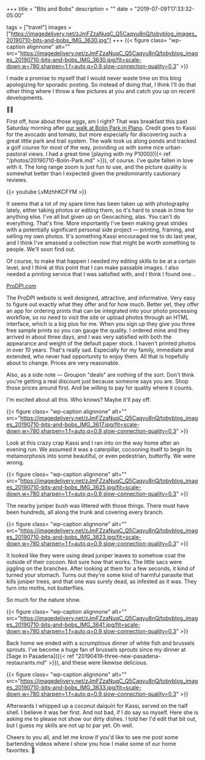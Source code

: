 +++
title = "Bits and Bobs"
description = ""
date = "2019-07-09T17:33:32-05:00"

tags = ["travel"]
images = ["https://imagedelivery.net/zJmFZzaNuqC_Q5Caqyu8nQ/tobyblog_images_20190710-bits-and-bobs_IMG_3630.jpg"]
+++
{{< figure class= "wp-caption alignnone" alt="" src="https://imagedelivery.net/zJmFZzaNuqC_Q5Caqyu8nQ/tobyblog_images_20190710-bits-and-bobs_IMG_3630.jpg/fit=scale-down,w=780,sharpen=1,f=auto,q=0.9,slow-connection-quality=0.3" >}}

I made a promise to myself that I would never waste time on this blog apologizing for sporadic posting. So instead of doing that, I think I'll do that other thing where I throw a few pictures at you and catch you up on recent developments.
<!--more-->

☝🏻

First off, how about those eggs, am I right? That was breakfast this past Saturday morning after [our walk at Bolin Park in Plano](https://kassiblogtoo.blogspot.com/2019/07/saturday-morning-walk-along-rowlett.html). Credit goes to Kassi for the avocado and tomato, but more especially for discovering such a great little park and trail system. The walk took us along ponds and tracked a golf course for most of the way, providing us with some nice urban-pastoral views. I had a great time [playing with my P1000]({{< ref "/photos/20190710-Bolin-Park.md" >}}), of course. I've quite fallen in love with it. The long range zoom is just fun to use, and the picture quality is somewhat better than I expected given the predominantly cautionary reviews. 

{{< youtube LvMzhhKCFYM >}}

It seems that a lot of my spare time has been taken up with photography lately, either taking photos or editing them, so it's hard to sneak in time for anything else. I've all but given up on Geocaching, alas. You can't do everything. That's fine. More importantly I've been making great strides with a potentially significant personal side project — printing, framing, and selling my own photos. It's something Kassi encouraged me to do last year, and I think I've amassed a collection now that might be worth something to people. We'll soon find out. 

Of course, to make that happen I needed my editing skills to be at a certain level, and I think at this point that I can make passable images. I also needed a printing service that I was satisfied with, and I think I found one…

[ProDPI.com](http://www.prodpi.com/)

The ProDPI website is well designed, attractive, and informative. Very easy to figure out exactly what they offer and for how much. Better yet, they offer an app for ordering prints that can be integrated into your photo processing workflow, so no need to visit the site or upload photos through an HTML interface, which is a big plus for me. When you sign up they give you three free sample prints so you can gauge the quality. I ordered mine and they arrived in about three days, and I was very satisfied with both the appearance and weight of the default paper stock. I haven't printed photos in over 10 years. That's really sad. Especially for my family, immediate and extended, who never had opportunity to enjoy them. All that is hopefully about to change. Prices are very reasonable. 

Also, as a side note — Groupon "deals" are nothing of the sort. Don't think you're getting a real discount just because someone says you are. Shop those prices around first. And be willing to pay for quality where it counts. 

I'm excited about all this. Who knows? Maybe it'll pay off. 

{{< figure class= "wp-caption alignnone" alt="" src="https://imagedelivery.net/zJmFZzaNuqC_Q5Caqyu8nQ/tobyblog_images_20190710-bits-and-bobs_IMG_3617.jpg/fit=scale-down,w=780,sharpen=1,f=auto,q=0.9,slow-connection-quality=0.3" >}}

Look at this crazy crap Kassi and I ran into on the way home after an evening run. We assumed it was a caterpillar, cocooning itself to begin its metamorphosis into some beautiful, or even pedestrian, butterfly. We were wrong.

{{< figure class= "wp-caption alignnone" alt="" src="https://imagedelivery.net/zJmFZzaNuqC_Q5Caqyu8nQ/tobyblog_images_20190710-bits-and-bobs_IMG_3625.jpg/fit=scale-down,w=780,sharpen=1,f=auto,q=0.9,slow-connection-quality=0.3" >}}

The nearby juniper bush was littered with those things. There must have been hundreds, all along the trunk and covering every branch.

{{< figure class= "wp-caption alignnone" alt="" src="https://imagedelivery.net/zJmFZzaNuqC_Q5Caqyu8nQ/tobyblog_images_20190710-bits-and-bobs_IMG_3623.jpg/fit=scale-down,w=780,sharpen=1,f=auto,q=0.9,slow-connection-quality=0.3" >}}

It looked like they were using dead juniper leaves to somehow coat the outside of their cocoon. Not sure how that works. The little sacs were jiggling on the branches. After looking at them for a few seconds, it kind of turned your stomach. Turns out they're some kind of harmful parasite that kills juniper trees, and that one was surely dead, as infested as it was. They turn into moths, not butterflies. 

So much for the nature show.

{{< figure class= "wp-caption alignnone" alt="" src="https://imagedelivery.net/zJmFZzaNuqC_Q5Caqyu8nQ/tobyblog_images_20190710-bits-and-bobs_IMG_3641.jpg/fit=scale-down,w=780,sharpen=1,f=auto,q=0.9,slow-connection-quality=0.3" >}}

Back home we ended with a scrumptious dinner of white fish and brussels sprouts. I've become a huge fan of brussels sprouts since my dinner at [Sage in Pasadena]({{< ref "20190419-three-new-pasadena-restaurants.md" >}}), and these were likewise delicious. 

{{< figure class= "wp-caption alignnone" alt="" src="https://imagedelivery.net/zJmFZzaNuqC_Q5Caqyu8nQ/tobyblog_images_20190710-bits-and-bobs_IMG_3633.jpg/fit=scale-down,w=780,sharpen=1,f=auto,q=0.9,slow-connection-quality=0.3" >}}

Afterwards I whipped up a coconut daiquiri for Kassi, served on the half shell. I believe it was her first. And not bad, if I do say so myself. Here she is asking me to please not show our dirty dishes. I told her I'd edit that bit out, but I guess my skills are not up to par yet. Oh well.

Cheers to you all, and let me know if you'd like to see me post some bartending videos where I show you how I make some of our home favorites. 🍹
